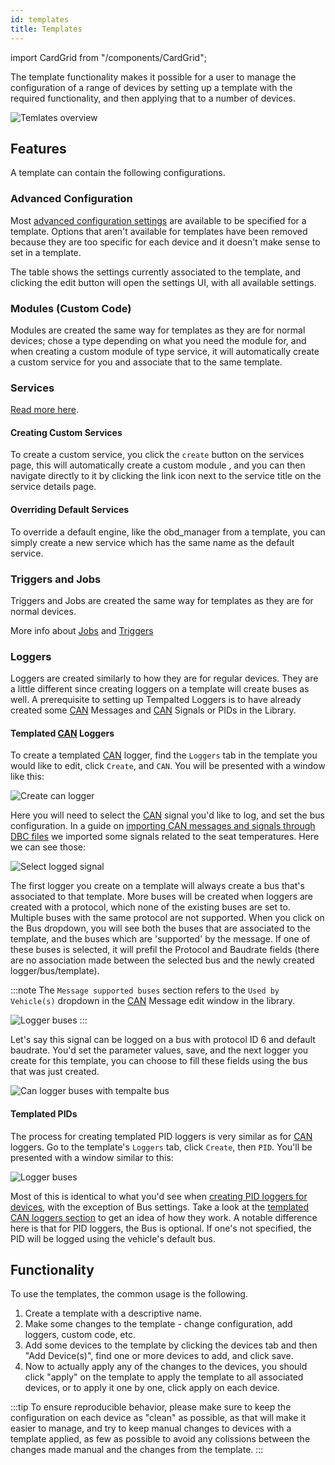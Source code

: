 ```yaml
---
id: templates
title: Templates
---
```

import CardGrid from "/components/CardGrid";

The template functionality makes it possible for a user to manage the configuration of a range of devices by 
setting up a template with the required functionality, and then applying that to a number of devices.

![Temlates overview](/img/cloud/device_management/templates/template_overview.png)

## Features
A template can contain the following configurations.

### Advanced Configuration
Most [advanced configuration settings](/cloud/device_management/advanced_settings/autopi_tmu_cm4/index.md) are available to be specified for a template. Options that aren't available for templates have been removed because they are too specific for each device and it doesn't make sense to set in a template.

The table shows the settings currently associated to the template, and clicking the edit button will open the settings UI, with all available settings.

### Modules (Custom Code)
Modules are created the same way for templates as they are for normal devices; chose a type depending on what you need the module for, and when creating a custom module of type service, it will automatically create a custom service for you and associate that to the same template.

### Services
[Read more here](/cloud/device_management/services/index.md).

#### Creating Custom Services
To create a custom service, you click the `create` button on the services page, this will automatically create a custom module , and you can then navigate directly to it by clicking the link icon next to the service title on the service details page.

#### Overriding Default Services
To override a default engine, like the obd_manager from a template, you can simply create a new service which has the same name as the default service.

### Triggers and Jobs
Triggers and Jobs are created the same way for templates as they are for normal devices.

More info about [Jobs](/cloud/device_management/jobs.md) and [Triggers](/cloud/device_management/triggers/a_guide_to_triggers.md)

### Loggers
Loggers are created similarly to how they are for regular devices. They are a little different since creating loggers on a template will create buses
as well. A prerequisite to setting up Tempalted Loggers is to have already created some [CAN](https://www.autopi.io/hardware/autopi-canfd-pro) Messages and [CAN](https://www.autopi.io/hardware/autopi-canfd-pro) Signals or PIDs in the Library.

#### Templated [CAN](https://www.autopi.io/hardware/autopi-canfd-pro) Loggers
To create a templated [CAN](https://www.autopi.io/hardware/autopi-canfd-pro) logger, find the `Loggers` tab in the template you would like to edit, click `Create`, and `CAN`. You will be presented
with a window like this:

![Create can logger](/img/cloud/device_management/templates/template_create_can_logger.png)

Here you will need to select the [CAN](https://www.autopi.io/hardware/autopi-canfd-pro) signal you'd like to log, and set the bus configuration. In a guide on 
[importing CAN messages and signals through DBC files](/cloud/obd_library/library.md#importing-library-items-from-files) 
we imported some signals related to the seat temperatures. Here we can see those:

![Select logged signal](/img/cloud/device_management/templates/template_select_logged_signal.png)

The first logger you create on a template will always create a bus that's associated to that template. More buses will be created when loggers
are created with a protocol, which none of the existing buses are set to. Multiple buses with the same protocol are not supported. When you click 
on the Bus dropdown, you will see both the buses that are associated to the template, and the buses which are 'supported' by the message. If one
of these buses is selected, it will prefil the Protocol and Baudrate fields (there are no association made between the selected bus and the newly
created logger/bus/template).

:::note
The `Message supported buses` section refers to the `Used by Vehicle(s)` dropdown in the [CAN](https://www.autopi.io/hardware/autopi-canfd-pro) Message edit window in the library.

  ![Logger buses](/img/cloud/device_management/templates/template_can_logger_buses.png)
:::

Let's say this signal can be logged on a bus with protocol ID 6 and default baudrate. You'd set the parameter values, save, and the next logger you
create for this template, you can choose to fill these fields using the bus that was just created.

![Can logger buses with tempalte bus](/img/cloud/device_management/templates/template_can_logger_buses_with_template_bus.png)

#### Templated PIDs
The process for creating templated PID loggers is very similar as for [CAN](https://www.autopi.io/hardware/autopi-canfd-pro) loggers. Go to the template's `Loggers` tab, click `Create`, then `PID`. 
You'll be presented with a window similar to this:

![Logger buses](/img/cloud/device_management/templates/template_create_pid_logger.png)

Most of this is identical to what you'd see when [creating PID loggers for devices](/cloud/obd-ii/create-pid-loggers/#creating-the-logger), with
the exception of Bus settings. Take a look at the [templated CAN loggers section](/cloud/device_management/templates/#templated-can-loggers) to get
an idea of how they work. A notable difference here is that for PID loggers, the Bus is optional. If one's not specified, the PID will be logged
using the vehicle's default bus.

## Functionality

To use the templates, the common usage is the following.

1. Create a template with a descriptive name.
2. Make some changes to the template - change configuration, add loggers, custom code, etc.
3. Add some devices to the template by clicking the devices tab and then "Add Device(s)", find one or more devices to add, and click save.
4. Now to actually apply any of the changes to the devices, you should click "apply" on the template to apply the template to all associated devices, or to apply it one by one, click apply on each device.

:::tip
To ensure reproducible behavior, please make sure to keep the configuration on each device as "clean" as possible, as that will make it easier to manage, and try to keep manual changes to devices with a template applied, as few as possible to avoid any colissions between the changes made manual and the changes from the template.
:::
